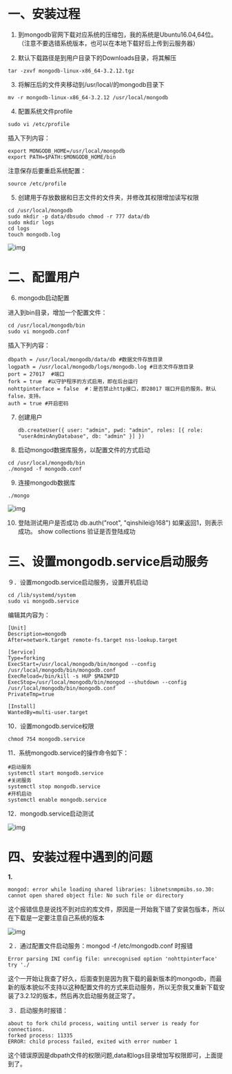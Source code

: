 # 一、安装过程

1. 到mongodb官网下载对应系统的压缩包，我的系统是Ubuntu16.04,64位。（注意不要选错系统版本，也可以在本地下载好后上传到云服务器）

2. 默认下载路径是到用户目录下的Downloads目录，将其解压

```
tar -zxvf mongodb-linux-x86_64-3.2.12.tgz
```

3. 将解压后的文件夹移动到/usr/local/的mongodb目录下

```
mv -r mongodb-linux-x86_64-3.2.12 /usr/local/mongodb
```

4. 配置系统文件profile

```
sudo vi /etc/profile
```

插入下列内容：

```
export MONGODB_HOME=/usr/local/mongodb  
export PATH=$PATH:$MONGODB_HOME/bin
```

注意保存后要重启系统配置：

```
source /etc/profile
```

5. 创建用于存放数据和日志文件的文件夹，并修改其权限增加读写权限



```
cd /usr/local/mongodb
sudo mkdir -p data/dbsudo chmod -r 777 data/db
sudo mkdir logs
cd logs
touch mongodb.log
```



![img](https://images2018.cnblogs.com/blog/1101099/201803/1101099-20180319233418015-953209930.png)

# 二、配置用户

6. mongodb启动配置

进入到bin目录，增加一个配置文件：

```
cd /usr/local/mongodb/bin  
sudo vi mongodb.conf
```

插入下列内容：

```
dbpath = /usr/local/mongodb/data/db #数据文件存放目录  
logpath = /usr/local/mongodb/logs/mongodb.log #日志文件存放目录  
port = 27017  #端口  
fork = true  #以守护程序的方式启用，即在后台运行  
nohttpinterface = false  #：是否禁止http接口，即28017 端口开启的服务。默认false，支持。
auth = true #开启密码
```

7. 创建用户

   ```
   db.createUser({ user: "admin", pwd: "admin", roles: [{ role: "userAdminAnyDatabase", db: "admin" }] })
   ```

   

8.  启动mongod数据库服务，以配置文件的方式启动

```
cd /usr/local/mongodb/bin
./mongod -f mongodb.conf
```

9. 连接mongodb数据库

```
./mongo
```

![img](https://images2018.cnblogs.com/blog/1101099/201803/1101099-20180319233505037-1320009908.png)

10. 登陆测试用户是否成功
    db.auth("root", "qinshilei@168") 如果返回1，则表示成功。
    show collections 验证是否登陆成功

# 三、设置mongodb.service启动服务

９．设置mongodb.service启动服务，设置开机启动

```
cd /lib/systemd/system  
sudo vi mongodb.service 
```

编辑其内容为：

```
[Unit]  
Description=mongodb  
After=network.target remote-fs.target nss-lookup.target  
  
[Service]  
Type=forking  
ExecStart=/usr/local/mongodb/bin/mongod --config /usr/local/mongodb/bin/mongodb.conf  
ExecReload=/bin/kill -s HUP $MAINPID  
ExecStop=/usr/local/mongodb/bin/mongod --shutdown --config /usr/local/mongodb/bin/mongodb.conf  
PrivateTmp=true  
  
[Install]  
WantedBy=multi-user.target
```

10．设置mongodb.service权限

```
chmod 754 mongodb.service
```

11．系统mongodb.service的操作命令如下：

```
#启动服务  
systemctl start mongodb.service  
#关闭服务  
systemctl stop mongodb.service  
#开机启动  
systemctl enable mongodb.service 
```



12．mongodb.service启动测试

![img](https://images2018.cnblogs.com/blog/1101099/201803/1101099-20180319233548242-1156614625.png)

 

# 四、安装过程中遇到的问题

**1.**

```
mongod: error while loading shared libraries: libnetsnmpmibs.so.30: cannot open shared object file: No such file or directory
```

这个报错信息是说找不到对应的库文件，原因是一开始我下错了安装包版本，所以在下载是一定要注意自己系统的版本

![img](https://images2018.cnblogs.com/blog/1101099/201803/1101099-20180319234218626-1036575677.png)

２．通过配置文件启动服务：mongod -f /etc/mongodb.conf 时报错

```
Error parsing INI config file: unrecognised option 'nohttpinterface' try './
```

这个一开始让我查了好久，后面查到是因为我下载的最新版本的mongodb，而最新的版本貌似不支持以这种配置文件的方式来启动服务，所以无奈我又重新下载安装了3.2.12的版本，然后再次启动服务就正常了。

３．启动服务时报错：

```
about to fork child process, waiting until server is ready for connections.
forked process: 11335
ERROR: child process failed, exited with error number 1
```

这个错误原因是dbpath文件的权限问题,data和logs目录增加写权限即可，上面提到了。

 